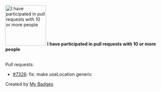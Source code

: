 <img src="https://my-badges.github.io/my-badges/pr-collaboration-10.png" alt="I have participated in pull requests with 10 or more people" title="I have participated in pull requests with 10 or more people" width="128">
<strong>I have participated in pull requests with 10 or more people</strong>
<br><br>

Pull requests:

- <a href="https://github.com/remix-run/react-router/pull/7326">#7326</a>: fix: make useLocation generic


Created by <a href="https://github.com/my-badges/my-badges">My Badges</a>